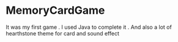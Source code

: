 # MemoryCardGame
It was my first game . I used Java to complete it . And also a lot of hearthstone theme for card and sound effect
